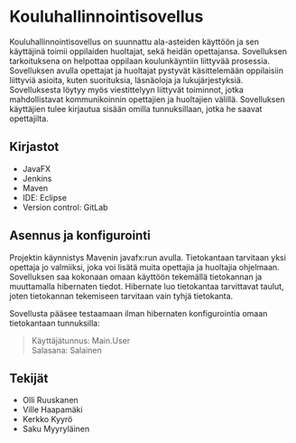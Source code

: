 # Kouluhallinnointisovellus
Kouluhallinnointisovellus on suunnattu ala-asteiden käyttöön ja sen käyttäjinä toimii oppilaiden huoltajat, sekä heidän opettajansa. Sovelluksen tarkoituksena on helpottaa oppilaan koulunkäyntiin liittyvää prosessia. Sovelluksen avulla opettajat ja huoltajat pystyvät käsittelemään oppilaisiin liittyviä asioita, kuten suorituksia, läsnäoloja ja lukujärjestyksiä. Sovelluksesta löytyy myös viestittelyyn liittyvät toiminnot, jotka mahdollistavat kommunikoinnin opettajien ja huoltajien välillä. Sovelluksen käyttäjien tulee kirjautua sisään omilla tunnuksillaan, jotka he saavat opettajilta. 

## Kirjastot

- JavaFX
- Jenkins
- Maven
- IDE: Eclipse
- Version control: GitLab

## Asennus ja konfigurointi
Projektin käynnistys Mavenin javafx:run avulla. Tietokantaan tarvitaan yksi opettaja jo valmiiksi, joka voi lisätä muita opettajia ja huoltajia ohjelmaan. Sovelluksen saa kokonaan omaan käyttöön tekemällä tietokannan ja muuttamalla hibernaten tiedot. Hibernate luo tietokantaa tarvittavat taulut, joten tietokannan tekemiseen tarvitaan vain tyhjä tietokanta.

Sovellusta pääsee testaamaan ilman hibernaten konfigurointia omaan tietokantaan tunnuksilla:

> Käyttäjätunnus: Main.User <br />
Salasana: Salainen


## Tekijät

- Olli Ruuskanen
- Ville Haapamäki
- Kerkko Kyyrö
- Saku Myyryläinen
  
